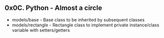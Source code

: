## 0x0C. Python - Almost a circle

* models/base - Base class to be inherited by subsequent classes
* models/rectangle - Rectangle class to implement private instance/class variable with setters/getters
